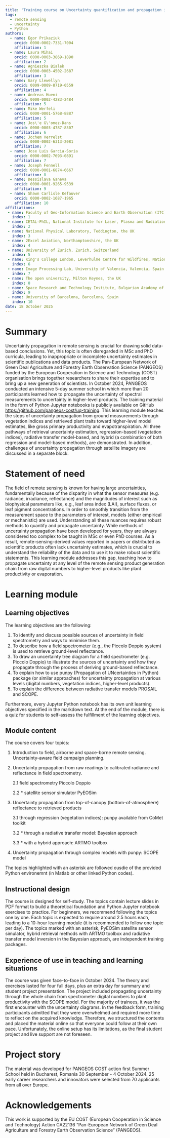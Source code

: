 ```yaml
---
title: 'Training course on Uncertainty quantification and propagation in remote sensing'
tags:
  - remote sensing
  - uncertainty 
  - Python
authors:
  - name: Egor Prikaziuk
    orcid: 0000-0002-7331-7004
    affiliation: 1
  - name: Laura Mihai
    orcid: 0000-0003-3869-1890
    affiliation: 2
  - name: Agnieszka Bialek
    orcid: 0000-0003-4502-2687
    affiliation: 3
  - name: Gary Llewellyn
	orcid: 0009-0009-8719-0559
    affiliation: 4
  - name: Andreas Hueni
    orcid: 0000-0002-4283-2484
    affiliation: 5
  - name: Mike Werfeli
    orcid: 0000-0001-5768-8887
    affiliation: 5
  - name: Jos\'e G\'omez-Dans
	orcid: 0000-0003-4787-8307
    affiliation: 6
  - name: Jochem Verrelst
    orcid: 0000-0002-6313-2081
    affiliation: 7
  - name: Jose Luis Garcia-Soria
    orcid: 0000-0002-7693-0891
    affiliation: 7
  - name: Joseph Fennell
    orcid: 0000-0001-6874-6667
    affiliation: 8
  - name: Dessislava Ganeva
    orcid: 0000-0001-9265-9539
    affiliation: 9
  - name: Shawn Carlisle Kefauver
    orcid: 0000-0002-1687-1965
    affiliation: 10
affiliations:
 - name: Faculty of Geo-Information Science and Earth Observation (ITC), University of Twente, Enschede, the Netherlands
   index: 1
 - name: CETAL-PhIL, National Institute for Laser, Plasma and Radiation Physics, Măgurele, Romania
   index: 2
 - name: National Physical Laboratory, Teddington, the UK
   index: 3
 - name: 2Excel Aviation, Northamptonshire, the UK
   index: 4
 - name: University of Zurich, Zurich, Switzerland
   index: 5
 - name: King's College London, Leverhulme Centre for Wildfires, National Centre for Earth Observation, UK
   index: 6
 - name: Image Processing Lab, University of Valencia, Valencia, Spain
   index: 7
 - name: The open university, Milton Keynes, the UK
   index: 8
 - name: Space Research and Technology Institute, Bulgarian Academy of Sciences, Sofia, Bulgaria
   index: 9
 - name: University of Barcelona, Barcelona, Spain
   index: 10
date: 18 October 2025
---
```


# Summary

Uncertainty propagation in remote sensing is crucial for drawing solid data-based conclusions. Yet, this topic is often disregarded in MSc and PhD curricula, leading to inappropriate or incomplete uncertainty estimates in scientific publications and data products. 
The Pan-European Network of Green Deal Agriculture and Forestry Earth Observation Science (PANGEOS) funded by the European Cooperation in Science and Technology (COST) organisation brings together researchers to share their expertise and to bring up a new generation of scientists. In October 2024, PANGEOS conducted an intensive 5-day summer school in which more than 20 participants learned how to propagate the uncertainty of spectral measurements to uncertainty in higher-level products. The training material in the form of Python Jupyter notebooks is publicly available on GitHub https://github.com/pangeos-cost/uq-training.
This learning module teaches the steps of uncertainty propagation from ground measurements through vegetation indices and retrieved plant traits toward higher-level model estimates, like gross primary productivity and evapotranspiration. All three pathways of retrieval uncertainty estimation, regression-based (vegetation indices), radiative transfer model-based, and hybrid (a combination of both regression and model-based methods), are demonstrated. In addition, challenges of uncertainty propagation through satellite imagery are discussed in a separate block.

# Statement of need

The field of remote sensing is known for having large uncertainties, fundamentally because of the disparity in what the sensor measures (e.g. radiance, irradiance, reflectance) and the magnitudes of interest such as biophysical parameters like, e.g., leaf area index (LAI), surface fluxes, or leaf pigment concentrations. In order to smoothly transition from the measurement space to the parameters of interest, models (either empirical or mechanistic) are used. Understanding all these nuances requires robust methods to quantify and propagate uncertainty. While methods of uncertainty propagation have been developed for years, they are always considered too complex to be taught in MSc or even PhD courses. As a result, remote-sensing-derived values reported in papers or distributed as scientific products often lack uncertainty estimates, which is crucial to understand the reliability of the data and to use it to make robust scientific statements. This learning module addresses this gap, teaching how to propagate uncertainty at any level of the remote sensing product generation chain from raw digital numbers to higher-level products like plant productivity or evaporation.


# Learning module

## Learning objectives

The learning objectives are the following:
1. To identify and discuss possible sources of uncertainty in field spectrometry and ways to minimise them.
2. To describe how a field spectrometer (e.g., the Piccolo Doppio system) is used to retrieve ground-level reflectance.
3. To draw an uncertainty tree diagram for a field spectrometer (e.g. Piccolo Doppio) to illustrate the sources of uncertainty and how they propagate through the process of deriving ground-based reflectance.
4. To explain how to use punpy (Propagation of UNcertainties in Python) package (or similar approaches) for uncertainty propagation at various levels (digital numbers, vegetation indices, higher-level products).
5. To explain the difference between radiative transfer models PROSAIL and SCOPE.

Furthermore, every Jupyter Python notebook has its own unit learning objectives specified in the markdown text. At the end of the module, there is a quiz for students to self-assess the fulfillment of the learning objectives.


## Module content

The course covers four topics:
1. Introduction to field, airborne and space-borne remote sensing. Uncertainty-aware field campaign planning.
2. Uncertainty propagation from raw readings to calibrated radiance and reflectance in field spectrometry.
	
	2.1 field spectrometry Piccolo Doppio
	
	2.2 * satellite sensor simulator PyEOSim 
	
3. Uncertainty propagation from top-of-canopy (bottom-of-atmosphere) reflectance to retrieved products
	
	3.1 through regression (vegetation indices): punpy available from CoMet toolkit
	
	3.2 * through a radiative transfer model: Bayesian approach
	
	3.3 * with a hybrid approach: ARTMO toolbox
	
4. Uncertainty propagation through complex models with punpy: SCOPE model 

The topics highlighted with an asterisk are followed ousdie of the provided Python environemnt (in Matlab or other linked Python codes).


## Instructional design

The course is designed for self-study. The topics contain lecture slides in PDF format to build a theoretical foundation and Python Jupyter notebook exercises to practice. For beginners, we recommend following the topics one by one. Each topic is expected to require around 2.5 hours each, leading to a 10-hour learning module (it is recommended to follow one topic per day). The topics marked with an asterisk, PyEOSim satellite sensor simulator, hybrid retrieval methods with ARTMO toolbox and radiative transfer model inversion in the Bayesian approach, are independent training packages.


## Experience of use in teaching and learning situations

The course was given face-to-face in October 2024. The theory and exercises lasted for four full days, plus an extra day for summary and student project presentation. The project included propagating uncertainty through the whole chain from spectrometer digital numbers to plant productivity with the SCOPE model. For the majority of trainees, it was the first encounter with the uncertainty diagrams. In the feedback form, training participants admitted that they were overwhelmed and required more time to reflect on the acquired knowledge. Therefore, we structured the contents and placed the material online so that everyone could follow at their own pace. Unfortunately, the online setup has its limitations, as the final student project and live support are not foreseen.


# Project story

The material was developed for PANGEOS COST action first Summer School held in Bucharest, Romania 30 September - 4 October 2024. 25 early career researchers and innovators were selected from 70 applicants from all over Europe.


# Acknowledgements

This work is supported by the EU COST (European Cooperation in Science and Technology) Action CA22136 “Pan-European Network of Green Deal Agriculture and Forestry Earth Observation Science” (PANGEOS).
